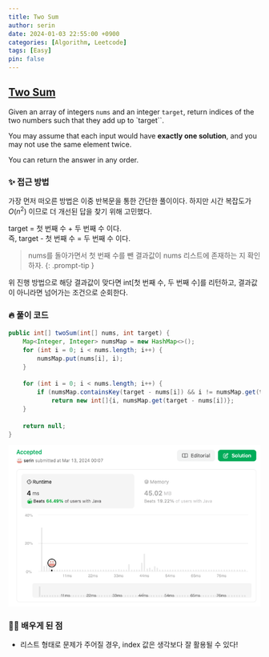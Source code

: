 ```yaml
---
title: Two Sum
author: serin
date: 2024-01-03 22:55:00 +0900
categories: [Algorithm, Leetcode]
tags: [Easy]
pin: false
---
```


## [Two Sum](https://leetcode.com/problems/two-sum/description/)

Given an array of integers `nums` and an integer `target`, return indices of the two numbers such that they add up to `target``.

You may assume that each input would have **exactly one solution**, and you may not use the same element twice.

You can return the answer in any order.

### ✨ 접근 방법

가장 먼저 떠오른 방법은 이중 반복문을 통한 간단한 풀이이다. 하지만 시간 복잡도가 $O(n^2)$ 이므로 더 개선된 답을 찾기 위해 고민했다.

target = 첫 번째 수 + 두 번째 수 이다.  
즉, target - 첫 번째 수 = 두 번째 수 이다.

> nums를 돌아가면서 첫 번째 수를 뺀 결과값이 nums 리스트에 존재하는 지 확인하자.
{: .prompt-tip }

위 진행 방법으로 해당 결과값이 맞다면 int[첫 번째 수, 두 번째 수]를 리턴하고, 결과값이 아니라면 넘어가는 조건으로 순회한다.

### 🔥 풀이 코드

```java
public int[] twoSum(int[] nums, int target) {
    Map<Integer, Integer> numsMap = new HashMap<>();
    for (int i = 0; i < nums.length; i++) {
        numsMap.put(nums[i], i);
    }

    for (int i = 0; i < nums.length; i++) {
        if (numsMap.containsKey(target - nums[i]) && i != numsMap.get(target - nums[i]))
            return new int[]{i, numsMap.get(target - nums[i])};
    }

    return null;
}
```

![twosum-result](/assets/img/Algorithm/2024/01/03/twosum.png)

### 🙆‍♀️ 배우게 된 점

- 리스트 형태로 문제가 주어질 경우, index 값은 생각보다 잘 활용될 수 있다!
